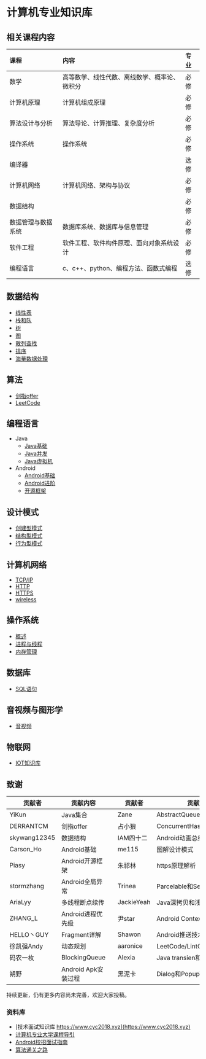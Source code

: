 # 计算机专业知识库

## 相关课程内容

| 课程 | 内容 | 专业|
|:---|:----|:-----|
| 数学| 高等数学、线性代数、离线数学、概率论、微积分 | 必修  |
| 计算机原理 | 计算机组成原理 | 必修  |
| 算法设计与分析 | 算法导论、计算推理、复杂度分析 | 必修  |
| 操作系统 | 操作系统 | 必修  |
| 编译器 |  | 选修  |
| 计算机网络| 计算机网络、架构与协议 | 必修  |
| 数据结构 |  | 必修  |
| 数据管理与数据系统 | 数据库系统、数据库与信息管理 | 必修  |
| 软件工程 |  软件工程、软件构件原理、面向对象系统设计 | 必修  |
| 编程语言 |  c、c++、python、编程方法、函数式编程 | 选修  |

## 数据结构

* [线性表](/docs/data-structure/linear-list.md)
* [栈和队](/docs/data-structure/stack-queue.md)
* [树](/docs/data-structure/tree.md)
* [图](/docs/data-structure/graph.md)
* [散列查找](/docs/data-structure/hash.md)
* [排序](/docs/data-structure/sort.md)
* [海量数据处理](/docs/data-structure/mass_data_processing.md)

## 算法

* [剑指offer](/docs/algorithm/For-offer.md)
* [LeetCode](/docs/algorithm/leetcode.md)

## 编程语言
* Java
  * [Java基础](/docs/language/java/basis.md)
  * [Java并发](/docs/language/java/concurrence.md)
  * [Java虚拟机](/docs/language/java/virtual-machine.md)
* Android
  * [Android基础](/docs/language/android/basis.md)
  * [Android进阶](/docs/language/android/advance.md)
  * [开源框架](/docs/language/android/open-source-framework.md)


## 设计模式

* [创建型模式](/docs/design-mode/Builder-Pattern.md)
* [结构型模式](/docs/design-mode/Structural-Patterns.md)
* [行为型模式](/docs/design-mode/Behavioral-Pattern.md)

## 计算机网络

* [TCP/IP](/docs/networks/tcpip.md)
* [HTTP](/docs/networks/http.md)
* [HTTPS](/docs/networks/https.md)
* [wireless](/docs/2022/01/wireless-network.md)

## 操作系统

- [概述](/docs/operating-system/summarize.md)
- [进程与线程](/docs/operating-system/process-thread.md)
- [内存管理](/docs/operating-system/memory-management.md)

## 数据库

- [SQL语句](/docs/sql/SQL.md)

## 音视频与图形学

- [音视频](/docs/media/README.md)

## 物联网

- [IOT知识库](/docs/2022/README.md)

## 致谢

| 贡献者       | 贡献内容     | | 贡献者    | 贡献内容                       |
| ------------ | ----------- |:--| ------ | -------------------------- |
| YiKun        | Java集合      | | Zane   | AbstractQueuedSynchronizer |
| DERRANTCM    | 剑指offer     | | 占小狼    | ConcurrentHashMap          |
| skywang12345 | 数据结构      | | IAM四十二 | Android动画总结                |
| Carson_Ho    | Android基础   | | me115  | 图解设计模式                     |
| Piasy        | Android开源框架 | | 朱祁林    | https原理解析                  |
| stormzhang   | Android全局异常 | | Trinea | Parcelable和Serializable    |
| AriaLyy   | 多线程断点续传      | | JackieYeah | Java深拷贝和浅拷贝                  |
| ZHANG_L   | Android进程优先级   | | 尹star      | Android Context详解            |
| HELLO丶GUY | Fragment详解      | | Shawon     | Android推送技术                  |
| 徐凯强Andy   | 动态规划          | | aaronice   | LeetCode/LintCode题解          |
| 码农一枚      | BlockingQueue   | | Alexia     | Java transien和finally return |
| 朔野        | Android Apk安装过程 | | 黑泥卡        | Dialog和PopupWindow           |

持续更新，仍有更多内容尚未完善，欢迎大家投稿。

### 资料库
- [技术面试知识库 https://www.cyc2018.xyz](https://www.cyc2018.xyz)
- [计算机专业大学课程导引](https://hackway.org/docs/cs/intro)
- [Android校招面试指南](https://lrh1993.gitbooks.io/android_interview_guide/content/)
- [算法通关之路](https://leetcode-solution-leetcode-pp.gitbook.io/leetcode-solution/)